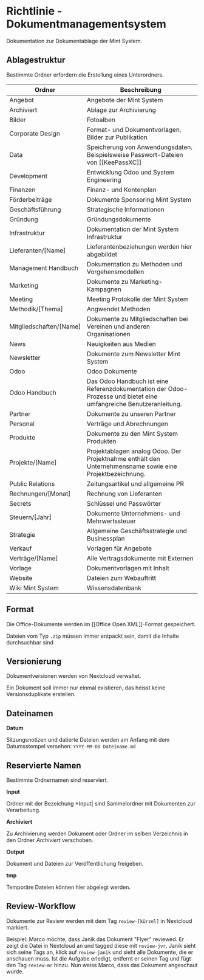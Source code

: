 # Richtlinie - Dokumentmanagementsystem

Dokumentation zur Dokumentablage der Mint System.

## Ablagestruktur

Bestimmte Ordner erfordern die Erstellung eines Unterordners.

| Ordner                  | Beschreibung                                                                                                       |
| ----------------------- | ------------------------------------------------------------------------------------------------------------------ |
| Angebot                 | Angebote der Mint System                                                                                           |
| Archiviert              | Ablage zur Archivierung                                                                                            |
| Bilder                  | Fotoalben                                                                                                          |
| Corporate Design        | Format- und Dokumentvorlagen, Bilder zur Publikation                                                               |
| Data                    | Speicherung von Anwendungsdaten.  Beispielsweise Passwort-Dateien von [[KeePassXC]]                                |
| Development             | Entwicklung Odoo und System Engineering                                                                            |
| Finanzen                | Finanz- und Kontenplan                                                                                             |
| Förderbeiträge          | Dokumente Sponsoring Mint System                                                                                   |
| Geschäftsführung        | Strategische Informationen                                                                                         |
| Gründung                | Gründungsdokumente                                                                                                 |
| Infrastruktur           | Dokumentation der Mint System Infrastruktur                                                                        |
| Lieferanten/[Name]      | Lieferantenbeziehungen werden hier abgebildet                                                                      |
| Management Handbuch     | Dokumentation zu Methoden und Vorgehensmodellen                                                                    |
| Marketing               | Dokumente zu Marketing-Kampagnen                                                                                   |
| Meeting                 | Meeting Protokolle der Mint System                                                                                 |
| Methodik/[Thema]        | Angwendet Methoden                                                                                                 |
| Mitgliedschaften/[Name] | Dokumente zu Mitgliedschaften bei Vereinen und anderen Organisationen                                              |
| News                    | Neuigkeiten aus Medien                                                                                             |
| Newsletter              | Dokumente zum Newsletter Mint System                                                                               |
| Odoo                    | Odoo Dokumente                                                                                                     |
| Odoo Handbuch           | Das Odoo Handbuch ist eine Referenzdokumentation der Odoo-Prozesse und bietet eine umfangreiche Benutzeranleitung. |
| Partner                 | Dokumente zu unseren Partner                                                                                       |
| Personal                | Verträge und Abrechnungen                                                                                          |
| Produkte                | Dokumente zu den Mint System Produkten                                                                             |
| Projekte/[Name]         | Projektablagen analog Odoo. Der Projektnahme enthält den Unternehmensname sowie eine Projektbezeichnung.           |
| Public Relations        | Zeitungsartikel und allgemeine PR                                                                                  |
| Rechnungen/[Monat]      | Rechnung von Lieferanten                                                                                           |
| Secrets                 | Schlüssel und Passwörter                                                                                           |
| Steuern/[Jahr]          | Dokumente Unternehmens- und Mehrwertssteuer                                                                        |
| Strategie               | Allgemeine Geschäftsstrategie und Businessplan                                                                     |
| Verkauf                 | Vorlagen für Angebote                                                                                              |
| Verträge/[Name]         | Alle Vertragsdokumente mit Externen                                                                                |
| Vorlage                 | Dokumentvorlagen mit Inhalt                                                                                        |
| Website                 | Dateien zum Webauftritt                                                                                            |
| Wiki Mint System        | Wissensdatenbank                                                                                                   |

## Format

Die Office-Dokumente werden im [[Office Open XML]]-Format gespeichert.

Dateien vom Typ `.zip` müssen immer entpackt sein, damit die Inhalte durchsuchbar sind.

## Versionierung

Dokumentversionen werden von Nextcloud verwaltet.

Ein Dokument soll immer nur einmal existieren, das heisst keine Versionsduplikate erstellen.

## Dateinamen

**Datum**

Sitzungsnotizen und datierte Dateien werden am Anfang mit dem Datumsstempel versehen: `YYYY-MM-DD Dateiname.md`

## Reservierte Namen

Bestimmte Ordnernamen sind reserviert.

**Input**

Ordner mit der Bezeichung *Input| sind Sammelordner mit Dokumenten zur Verarbeitung.

**Archiviert**

Zu Archivierung werden Dokument oder Ordner im selben Verzeichnis in den Ordner *Archiviert* verschoben.

**Output**

Dokument und Dateien zur Veröffentlichung freigeben.

**tmp**

Temporäre Dateien können hier abgelegt werden.

## Review-Workflow

Dokumente zur Review werden mit dem Tag `review-[kürzel]` in Nextcloud markiert.

Beispiel: Marco möchte, dass Janik das Dokument "Flyer" reviewed. Er zeigt die Datei in Nextcloud an und tagged diese mit `review-jvr`. Janik sieht sich seine Tags an, klick auf `review-janik` und sieht alle Dokumente, die er anschauen muss. Ist die Aufgabe erledigt, entfernt er seinen Tag und fügt den Tag `review-mr` hinzu. Nun weiss Marco, dass das Dokument angeschaut wurde.
